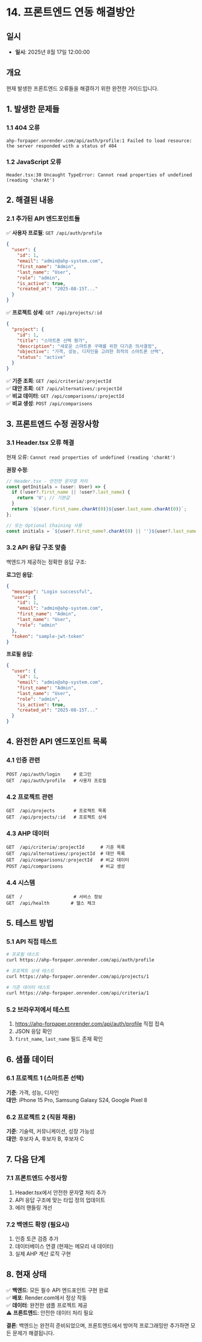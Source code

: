 # 14. 프론트엔드 연동 해결방안

## 일시
- **일시**: 2025년 8월 17일 12:00:00

## 개요
현재 발생한 프론트엔드 오류들을 해결하기 위한 완전한 가이드입니다.

## 1. 발생한 문제들

### 1.1 404 오류
```
ahp-forpaper.onrender.com/api/auth/profile:1 Failed to load resource: the server responded with a status of 404
```

### 1.2 JavaScript 오류  
```
Header.tsx:30 Uncaught TypeError: Cannot read properties of undefined (reading 'charAt')
```

## 2. 해결된 내용

### 2.1 추가된 API 엔드포인트들
✅ **사용자 프로필**: `GET /api/auth/profile`
```json
{
  "user": {
    "id": 1,
    "email": "admin@ahp-system.com",
    "first_name": "Admin",
    "last_name": "User", 
    "role": "admin",
    "is_active": true,
    "created_at": "2025-08-15T..."
  }
}
```

✅ **프로젝트 상세**: `GET /api/projects/:id`
```json
{
  "project": {
    "id": 1,
    "title": "스마트폰 선택 평가",
    "description": "새로운 스마트폰 구매를 위한 다기준 의사결정",
    "objective": "가격, 성능, 디자인을 고려한 최적의 스마트폰 선택",
    "status": "active"
  }
}
```

✅ **기준 조회**: `GET /api/criteria/:projectId`  
✅ **대안 조회**: `GET /api/alternatives/:projectId`  
✅ **비교 데이터**: `GET /api/comparisons/:projectId`  
✅ **비교 생성**: `POST /api/comparisons`

## 3. 프론트엔드 수정 권장사항

### 3.1 Header.tsx 오류 해결
현재 오류: `Cannot read properties of undefined (reading 'charAt')`

**권장 수정**:
```typescript
// Header.tsx - 안전한 문자열 처리
const getInitials = (user: User) => {
  if (!user?.first_name || !user?.last_name) {
    return 'U'; // 기본값
  }
  return `${user.first_name.charAt(0)}${user.last_name.charAt(0)}`;
};

// 또는 Optional Chaining 사용
const initials = `${user?.first_name?.charAt(0) || ''}${user?.last_name?.charAt(0) || ''}`;
```

### 3.2 API 응답 구조 맞춤
백엔드가 제공하는 정확한 응답 구조:

**로그인 응답**:
```json
{
  "message": "Login successful",
  "user": {
    "id": 1,
    "email": "admin@ahp-system.com",
    "first_name": "Admin",
    "last_name": "User",
    "role": "admin"
  },
  "token": "sample-jwt-token"
}
```

**프로필 응답**:
```json
{
  "user": {
    "id": 1,
    "email": "admin@ahp-system.com", 
    "first_name": "Admin",
    "last_name": "User",
    "role": "admin",
    "is_active": true,
    "created_at": "2025-08-15T..."
  }
}
```

## 4. 완전한 API 엔드포인트 목록

### 4.1 인증 관련
```
POST /api/auth/login     # 로그인
GET  /api/auth/profile   # 사용자 프로필
```

### 4.2 프로젝트 관련
```
GET  /api/projects       # 프로젝트 목록
GET  /api/projects/:id   # 프로젝트 상세
```

### 4.3 AHP 데이터
```
GET  /api/criteria/:projectId      # 기준 목록
GET  /api/alternatives/:projectId  # 대안 목록  
GET  /api/comparisons/:projectId   # 비교 데이터
POST /api/comparisons              # 비교 생성
```

### 4.4 시스템
```
GET  /                   # 서비스 정보
GET  /api/health        # 헬스 체크
```

## 5. 테스트 방법

### 5.1 API 직접 테스트
```bash
# 프로필 테스트
curl https://ahp-forpaper.onrender.com/api/auth/profile

# 프로젝트 상세 테스트
curl https://ahp-forpaper.onrender.com/api/projects/1

# 기준 데이터 테스트
curl https://ahp-forpaper.onrender.com/api/criteria/1
```

### 5.2 브라우저에서 테스트
1. https://ahp-forpaper.onrender.com/api/auth/profile 직접 접속
2. JSON 응답 확인
3. `first_name`, `last_name` 필드 존재 확인

## 6. 샘플 데이터

### 6.1 프로젝트 1 (스마트폰 선택)
**기준**: 가격, 성능, 디자인  
**대안**: iPhone 15 Pro, Samsung Galaxy S24, Google Pixel 8

### 6.2 프로젝트 2 (직원 채용)
**기준**: 기술력, 커뮤니케이션, 성장 가능성  
**대안**: 후보자 A, 후보자 B, 후보자 C

## 7. 다음 단계

### 7.1 프론트엔드 수정사항
1. Header.tsx에서 안전한 문자열 처리 추가
2. API 응답 구조에 맞는 타입 정의 업데이트
3. 에러 핸들링 개선

### 7.2 백엔드 확장 (필요시)
1. 인증 토큰 검증 추가
2. 데이터베이스 연결 (현재는 메모리 내 데이터)
3. 실제 AHP 계산 로직 구현

## 8. 현재 상태

✅ **백엔드**: 모든 필수 API 엔드포인트 구현 완료  
✅ **배포**: Render.com에서 정상 작동  
✅ **데이터**: 완전한 샘플 프로젝트 제공  
⚠️ **프론트엔드**: 안전한 데이터 처리 필요

**결론**: 백엔드는 완전히 준비되었으며, 프론트엔드에서 방어적 프로그래밍만 추가하면 모든 문제가 해결됩니다.